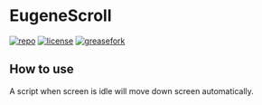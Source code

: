 # EugeneScroll
[![repo](https://img.shields.io/badge/github-repo-blue.svg)](https://github.com/EugeneYilia/EugeneScroll)
[![license](https://img.shields.io/badge/github-GNU%20General%20Public%20License%20v3.0-green.svg)](https://github.com/EugeneYilia/EugeneScroll/blob/master/LICENSE)
[![greasefork](https://img.shields.io/badge/greasyfork-available-brightgreen.svg)](https://greasyfork.org/zh-CN/scripts/370628-optimize-browser)

## How to use
A script when screen is idle will move down screen automatically.

